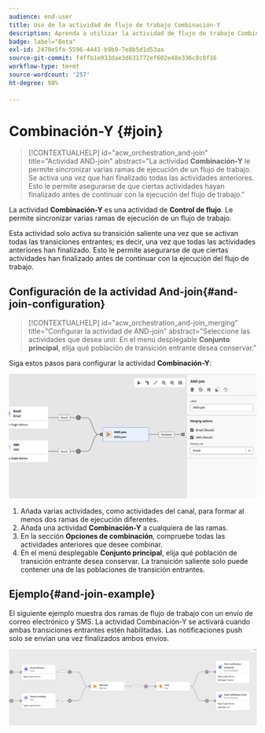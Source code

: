 ```yaml
---
audience: end-user
title: Uso de la actividad de flujo de trabajo Combinación-Y
description: Aprenda a utilizar la actividad de flujo de trabajo Combinación-Y
badge: label="Beta"
exl-id: 2470e5fa-5596-4441-b9b9-7e8b5d1d53aa
source-git-commit: f4ffb1e033dae3d631772ef602e48e336c8c0f16
workflow-type: tm+mt
source-wordcount: '257'
ht-degree: 98%

---
```


# Combinación-Y {#join}


>[!CONTEXTUALHELP]
>id="acw_orchestration_and-join"
>title="Actividad AND-join"
>abstract="La actividad **Combinación-Y** le permite sincronizar varias ramas de ejecución de un flujo de trabajo. Se activa una vez que han finalizado todas las actividades anteriores. Esto le permite asegurarse de que ciertas actividades hayan finalizado antes de continuar con la ejecución del flujo de trabajo."

La actividad **Combinación-Y** es una actividad de **Control de flujo**. Le permite sincronizar varias ramas de ejecución de un flujo de trabajo.

Esta actividad solo activa su transición saliente una vez que se activan todas las transiciones entrantes; es decir, una vez que todas las actividades anteriores han finalizado. Esto le permite asegurarse de que ciertas actividades han finalizado antes de continuar con la ejecución del flujo de trabajo.

## Configuración de la actividad And-join{#and-join-configuration}

>[!CONTEXTUALHELP]
>id="acw_orchestration_and-join_merging"
>title="Configurar la actividad de AND-join"
>abstract="Seleccione las actividades que desea unir. En el menú desplegable **Conjunto principal**, elija qué población de transición entrante desea conservar."

Siga estos pasos para configurar la actividad **Combinación-Y**:

![](../assets/workflow-andjoin.png)

1. Añada varias actividades, como actividades del canal, para formar al menos dos ramas de ejecución diferentes.
1. Añada una actividad **Combinación-Y** a cualquiera de las ramas.
1. En la sección **Opciones de combinación**, compruebe todas las actividades anteriores que desee combinar.
1. En el menú desplegable **Conjunto principal**, elija qué población de transición entrante desea conservar. La transición saliente solo puede contener una de las poblaciones de transición entrantes.

## Ejemplo{#and-join-example}

El siguiente ejemplo muestra dos ramas de flujo de trabajo con un envío de correo electrónico y SMS. La actividad Combinación-Y se activará cuando ambas transiciones entrantes estén habilitadas. Las notificaciones push solo se envían una vez finalizados ambos envíos.

![](../assets/workflow-andjoin-example.png)
